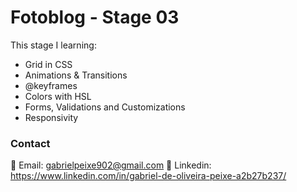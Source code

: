 # Fotoblog - Stage 03

This stage I learning:

- Grid in CSS
- Animations & Transitions
- @keyframes
- Colors with HSL
- Forms, Validations and Customizations
- Responsivity

### Contact
📧 Email: gabrielpeixe902@gmail.com
👤 Linkedin: https://www.linkedin.com/in/gabriel-de-oliveira-peixe-a2b27b237/
  
